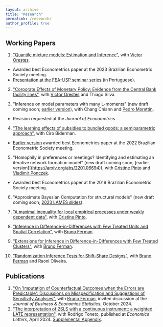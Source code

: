 ```yaml
---
layout: archive
title: "Research" 
permalink: /research/
author_profile: true
---
```


Working Papers
-----


1. ["Quantile mixture models: Estimation and Inference"](https://economics.mit.edu/sites/default/files/inline-files/QMM_Alvarez_Orestes_0.pdf), with [Victor Orestes](https://economics.mit.edu/people/phd-students/victor-orestes).
* Awarded best Econometrics paper at the 2023 Brazilian Econometric Society meeting.
* [Presentation at the FEA-USP seminar series](https://www.youtube.com/watch?v=dTlgx4WyTGM) (in Portuguese).

2. ["Corporate Effects of Monetary Policy: Evidence from the Central Bank facility lines"](https://drive.google.com/file/d/1LzaNfjCgHV8MW0fEsWQomDIw-TrK3Dgm/view?usp=sharing_), with [Victor Orestes](https://economics.mit.edu/people/phd-students/victor-orestes) and Thiago Silva.

3. "Inference on model parameters with many L-moments" (new draft coming soon; [earlier version](https://arxiv.org/abs/2210.04146)), with Chang Chiann and [Pedro Morettin](https://www.ime.usp.br/~pam/). 
* Revision requested at the <em> Journal of Econometrics </em>.

4. ["The learning effects of subsidies to bundled goods: a semiparametric approach"](https://arxiv.org/abs/2311.01217), with Ciro Biderman.
* [Earlier version](/files/papers/sare.pdf) awarded best Econometrics paper at the 2022 Brazilian Econometric Society meeting.

5. "Homophily in preferences or meetings? Identifying and estimating an iterative network formation model" (new draft coming soon; [earlier version][(https://arxiv.org/abs/2201.06694)), with [Cristine Pinto](https://sites.google.com/site/cristinepinto/Home) and [Vladimir Ponczek](https://sites.google.com/site/vponczek/). 
* Awarded best Econometrics paper at the 2019 Brazilian Econometric Society meeting.

6. "Approximate Bayesian Computation for structural models" (new draft coming soon; [2023 LAMES slides](https://drive.google.com/file/d/1xYQJ39rmcbecQ7fUTJuvgggVr7UW_Vd-/view?usp=share_link)).

7. ["A maximal inequality for local empirical processes under weakly dependent data"](https://arxiv.org/abs/2307.01328),  with [Cristine Pinto](https://sites.google.com/site/cristinepinto/Home).

8. ["Inference in Difference-in-Differences with Few Treated Units and Spatial Correlation"](https://arxiv.org/abs/2006.16997), with [Bruno Ferman](https://sites.google.com/site/brunoferman/).

9. ["Extensions for Inference in Difference-in-Differences with Few Treated Clusters"](https://arxiv.org/abs/2302.03131), with [Bruno Ferman](https://sites.google.com/site/brunoferman/). 

10. ["Randomization Inference Tests for Shift-Share Designs"](https://arxiv.org/abs/2206.00999), with [Bruno Ferman](https://sites.google.com/site/brunoferman/) and Raoni Oliveira. 



Publications
-----

1. ["On 'Imputation of Counterfactual Outcomes when the Errors are Predictable': Discussions on Misspecification and Suggestions of Sensitivity Analyses"](https://www.tandfonline.com/doi/full/10.1080/07350015.2024.2359594), with [Bruno Ferman](https://sites.google.com/site/brunoferman/), invited discussion at the <em>Journal of Business & Economics Statistics</em>, October 2024.
2. ["The interpretation of 2SLS with a continuous instrument: a weighted LATE representation"](https://www.sciencedirect.com/science/article/pii/S0165176524001411), with Rodrigo Toneto, published at <em>Economics Letters</em>, April 2024. [Supplemental Appendix](/files/papers/supplement_iv_note.pdf).


